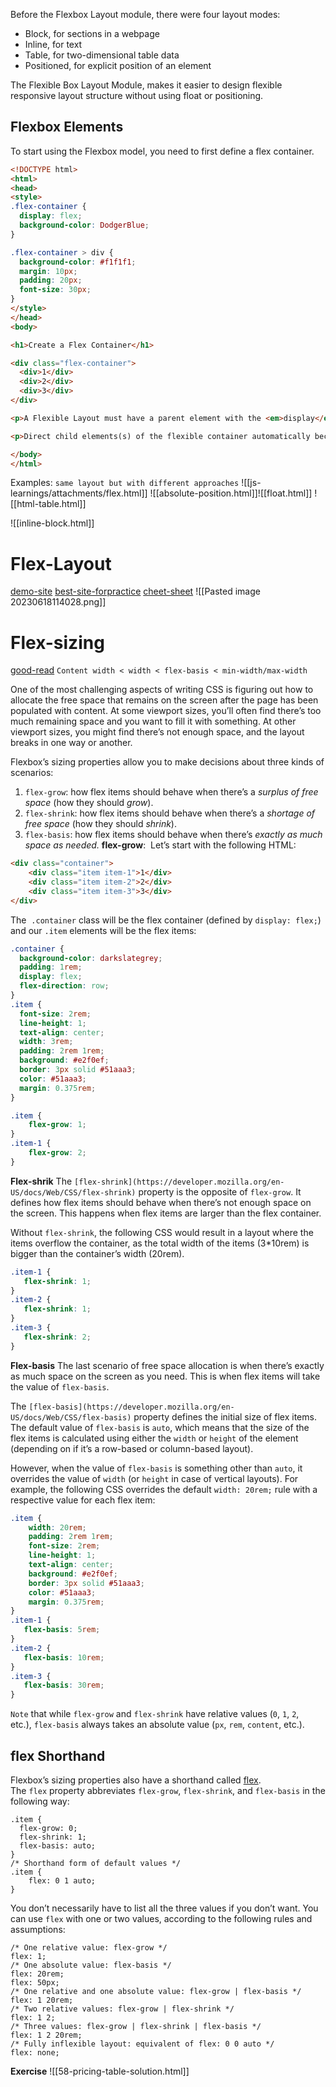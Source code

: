 
Before the Flexbox Layout module, there were four layout modes:

- Block, for sections in a webpage
- Inline, for text
- Table, for two-dimensional table data
- Positioned, for explicit position of an element

The Flexible Box Layout Module, makes it easier to design flexible responsive layout structure without using float or positioning.

## Flexbox Elements

To start using the Flexbox model, you need to first define a flex container.

```html
<!DOCTYPE html>
<html>
<head>
<style>
.flex-container {
  display: flex;
  background-color: DodgerBlue;
}

.flex-container > div {
  background-color: #f1f1f1;
  margin: 10px;
  padding: 20px;
  font-size: 30px;
}
</style>
</head>
<body>

<h1>Create a Flex Container</h1>

<div class="flex-container">
  <div>1</div>
  <div>2</div>
  <div>3</div>  
</div>

<p>A Flexible Layout must have a parent element with the <em>display</em> property set to <em>flex</em>.</p>

<p>Direct child elements(s) of the flexible container automatically becomes flexible items.</p>

</body>
</html>
```

Examples:
`same layout but with different approaches`
![[js-learnings/attachments/flex.html]]
![[absolute-position.html]]![[float.html]]
![[html-table.html]]

![[inline-block.html]]

# Flex-Layout

[demo-site](https://yuangela.com/flex-layout/)
[best-site-forpractice](https://flexboxfroggy.com/)
[cheet-sheet](https://css-tricks.com/snippets/css/a-guide-to-flexbox/)
![[Pasted image 20230618114028.png]]

# Flex-sizing

[good-read](https://webdesign.tutsplus.com/tutorials/a-comprehensive-guide-to-flexbox-sizing--cms-31948)
`Content width < width < flex-basis < min-width/max-width`

One of the most challenging aspects of writing CSS is figuring out how to allocate the free space that remains on the screen after the page has been populated with content. At some viewport sizes, you’ll often find there’s too much remaining space and you want to fill it with something. At other viewport sizes, you might find there’s not enough space, and the layout breaks in one way or another.

Flexbox’s sizing properties allow you to make decisions about three kinds of scenarios:

1. `flex-grow`: how flex items should behave when there’s a _surplus of free space_ (how they should _grow_).
2. `flex-shrink`: how flex items should behave when there’s a _shortage of free space_ (how they should _shrink_).
3. `flex-basis`: how flex items should behave when there’s _exactly as much space as needed._
**flex-grow**: 
 Let’s start with the following HTML:

```html
<div class="container">
    <div class="item item-1">1</div>
    <div class="item item-2">2</div>
    <div class="item item-3">3</div>
</div>
```
The  `.container` class will be the flex container (defined by `display: flex;`) and our `.item` elements will be the flex items:
```css
.container {
  background-color: darkslategrey;
  padding: 1rem;
  display: flex;
  flex-direction: row;
}
.item {
  font-size: 2rem;
  line-height: 1;
  text-align: center;
  width: 3rem;
  padding: 2rem 1rem;
  background: #e2f0ef;
  border: 3px solid #51aaa3;
  color: #51aaa3;
  margin: 0.375rem; 
}
```

```css
.item {
    flex-grow: 1;   
}
.item-1 {
    flex-grow: 2;
}
```

**Flex-shrik**
The `[flex-shrink](https://developer.mozilla.org/en-US/docs/Web/CSS/flex-shrink)` property is the opposite of `flex-grow`. It defines how flex items should behave when there’s not enough space on the screen. This happens when flex items are larger than the flex container.

Without `flex-shrink`, the following CSS would result in a layout where the items overflow the container, as the total width of the items (3*10rem) is bigger than the container’s width (20rem).

```css
.item-1 {
   flex-shrink: 1;
}
.item-2 {
   flex-shrink: 1;
}
.item-3 {
   flex-shrink: 2;
}
```

**Flex-basis**
The last scenario of free space allocation is when there’s exactly as much space on the screen as you need. This is when flex items will take the value of `flex-basis`. 

The `[flex-basis](https://developer.mozilla.org/en-US/docs/Web/CSS/flex-basis)` property defines the initial size of flex items. The default value of `flex-basis` is `auto`, which means that the size of the flex items is calculated using either the `width` or `height` of the element (depending on if it’s a row-based or column-based layout). 

However, when the value of `flex-basis` is something other than `auto`, it overrides the value of `width` (or `height` in case of vertical layouts). For example, the following CSS overrides the default `width: 20rem;` rule with a respective value for each flex item:
```css
.item {
    width: 20rem;
    padding: 2rem 1rem;
    font-size: 2rem;
    line-height: 1;
    text-align: center;  
    background: #e2f0ef;
    border: 3px solid #51aaa3;
    color: #51aaa3;
    margin: 0.375rem; 
}
.item-1 {
   flex-basis: 5rem;
}
.item-2 {
   flex-basis: 10rem;
}
.item-3 {
   flex-basis: 30rem;
}
```
`Note` that while `flex-grow` and `flex-shrink` have relative values (`0`, `1`, `2`, etc.), `flex-basis` always takes an absolute value (`px`, `rem`, `content`, etc.).

## flex Shorthand

Flexbox’s sizing properties also have a shorthand called [flex](https://developer.mozilla.org/en-US/docs/Web/CSS/flex). The `flex` property abbreviates `flex-grow`, `flex-shrink`, and `flex-basis` in the following way:
```css/* Longhand form of default values */
.item {
  flex-grow: 0;
  flex-shrink: 1;
  flex-basis: auto;
}
/* Shorthand form of default values */
.item {
    flex: 0 1 auto;
}
```
You don’t necessarily have to list all the three values if you don’t want. You can use `flex` with one or two values, according to the following rules and assumptions:
```
/* One relative value: flex-grow */
flex: 1;
/* One absolute value: flex-basis */
flex: 20rem;
flex: 50px;
/* One relative and one absolute value: flex-grow | flex-basis */
flex: 1 20rem;
/* Two relative values: flex-grow | flex-shrink */
flex: 1 2;
/* Three values: flex-grow | flex-shrink | flex-basis */
flex: 1 2 20rem;
/* Fully inflexible layout: equivalent of flex: 0 0 auto */
flex: none;
```

**Exercise**
![[58-pricing-table-solution.html]]
























